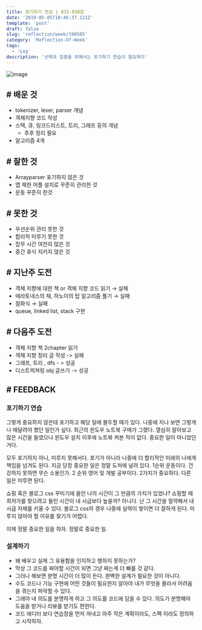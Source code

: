 ```yaml
---
title: 포기하기 연습 | 832-838일
date: '2019-05-05T10:46:37.121Z'
template: 'post'
draft: false
slug: 'reflection/week/190505'
category: 'Reflection-Of-Week'
tags:
  - 'Log'
description: '선택과 집중을 위해서는 포기하기 연습이 필요하다'
---
```


![image](https://user-images.githubusercontent.com/35516239/57189088-10651f80-6f45-11e9-9a07-a1d892bb9119.png)

## # **배운 것**

- tokenizer, lexer, parser 개념
- 객체지향 코드 작성
- 스택, 큐, 링크드리스트, 트리, 그래프 등의 개념
  - 추후 정리 필요
- 알고리즘 4개

## **# 잘한 것**

- Arrayparser 포기하지 않은 것
- 앱 제한 어플 설치로 꾸준히 관리한 것
- 운동 꾸준히 한것

## **# 못한 것**

- 우선순위 관리 못한 것
- 합리적 미루기 못한 것
- 잡무 시간 여전히 많은 것
- 중간 휴식 지키지 않은 것

## **# 지난주 도전**

- 객체 지향에 대한 책 or 객체 지향 코드 읽기 → 실패
- 에라토네스의 채, 하노이의 탑 알고리즘 풀기 → 실패
- 점화식 → 실패
- queue, linked list, stack 구현

## **# 다음주 도전**

- 객체 지향 책 2chapter 읽기
- 객체 지향 정리 글 작성 -> 실패
- 그래프, 트리 , dfs - > 성공
- 디스트럭쳐링 obj 글쓰기 -> 성공

## # FEEDBACK

### 포기하기 연습

그렇게 중요하지 않은데 포기하고 해당 일에 몰두할 때가 있다. 나중에 지나 보면 그렇게나 매달려야 했던 일인가 싶다. 최근의 윈도우 노트북 구매가 그랬다. 열심히 알아보고 많은 시간을 들였으나 윈도우 설치 이후에 노트북 켜본 적이 없다. 중요한 일이 아니었던 거다.

모두 포기하지 아니, 미루지 못해서다. 포기가 아니라 나중에 더 합리적인 미래의 나에게 책임을 넘겨도 된다. 지금 당장 중요한 일은 정말 도처에 널려 있다. 1순위 운동이다. 건강하지 못하면 무슨 소용인가. 2 순위 영어 및 개발 공부이다. 2가지가 중요하다. 다른 일은 미루면 된다.

쇼핑 혹은 블로그 css 꾸미기에 들인 나의 시간이 그 만큼의 가치가 있었나? 쇼핑할 때 최저가를 찾으려고 들인 시간이 내 시급보다 높을까? 아니다. 난 그 시간을 절약해서 내 시급 자체를 키울 수 있다. 블로그 css의 경우 나중에 실력이 쌓이면 더 잘하게 된다. 미루지 않아야 할 이유를 찾기가 어렵다.

이제 정말 중요한 일을 하자. 정말로 중요한 일.

### 설계하기

- 왜 배우고 실제 그 유용함을 인지하고 행하지 못하는가?
- 막상 그 코드를 짜야할 시간이 되면 그냥 짜는게 더 빠를 것 같다.
- 그러나 해보면 분명 시간이 더 많이 든다. 완벽한 설계가 필요한 것이 아니다.
- 수도 코드나 기능 구현에 어떤 것들이 필요한지 알아야 내가 무엇을 몰라서 어려움을 겪는지 파악할 수 있다.
- 그래야 내 의도를 분명하게 하고 그 의도를 코드에 담을 수 있다. 의도가 분명해야 도움을 받거나 리뷰를 받기도 편한다.
- 코드 에디터 보다 연습장을 먼저 꺼내고 아주 작은 계획이라도, 스펙 이라도 정의하고 시작하자.
